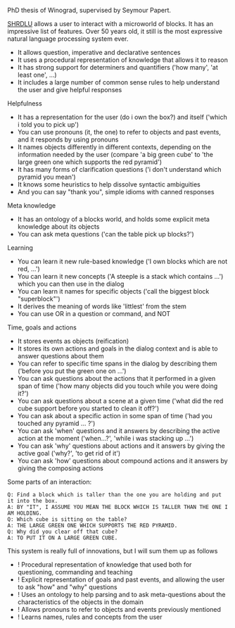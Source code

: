 PhD thesis of Winograd, supervised by Seymour Papert.

[SHRDLU](https://en.wikipedia.org/wiki/SHRDLU) allows a user to interact with a microworld of blocks. It has an impressive list of features. Over 50 years old, it still is the most expressive natural language processing system ever.

 - It allows question, imperative and declarative sentences
 - It uses a procedural representation of knowledge that allows it to reason
 - It has strong support for determiners and quantifiers ('how many', 'at least one', ...)
 - It includes a large number of common sense rules to help understand the user and give helpful responses

Helpfulness
 - It has a representation for the user (do i own the box?) and itself ('which i told you to pick up')
 - You can use pronouns (it, the one) to refer to objects and past events, and it responds by using pronouns
 - It names objects differently in different contexts, depending on the information needed by the user (compare 'a big green cube' to 'the large green one which supports the red pyramid')
 - It has many forms of clarification questions ('i don't understand which pyramid you mean')
 - It knows some heuristics to help dissolve syntactic ambiguities
 - And you can say "thank you", simple idioms with canned responses

Meta knowledge
 - It has an ontology of a blocks world, and holds some explicit meta knowledge about its objects
 - You can ask meta questions ('can the table pick up blocks?')

Learning
 - You can learn it new rule-based knowledge ('I own blocks which are not red, ...')
 - You can learn it new concepts ('A steeple is a stack which contains ...') which you can then use in the dialog
 - You can learn it names for specific objects ('call the biggest block "superblock"')
 - It derives the meaning of words like 'littlest' from the stem
 - You can use OR in a question or command, and NOT

Time, goals and actions
 - It stores events as objects (reification)
 - It stores its own actions and goals in the dialog context and is able to answer questions about them
 - You can refer to specific time spans in the dialog by describing them ('before you put the green one on ...')
 - You can ask questions about the actions that it performed in a given span of time ('how many objects did you touch while you were doing it?')
 - You can ask questions about a scene at a given time ('what did the red cube support before you started to clean it off?')
 - You can ask about a specific action in some span of time ('had you touched any pyramid ... ?')
 - You can ask 'when' questions and it answers by describing the active action at the moment ('when...?', 'while i was stacking up ...')
 - You can ask 'why' questions about actions and it answers by giving the active goal ('why?', 'to get rid of it')
 - You can ask 'how' questions about compound actions and it answers by giving the composing actions


Some parts of an interaction:

~~~
Q: Find a block which is taller than the one you are holding and put it into the box.
A: BY "IT", I ASSUME YOU MEAN THE BLOCK WHICH IS TALLER THAN THE ONE I AM HOLDING.
Q: Which cube is sitting on the table?
A: THE LARGE GREEN ONE WHICH SUPPORTS THE RED PYRAMID.
Q: Why did you clear off that cube?
A: TO PUT IT ON A LARGE GREEN CUBE.
~~~

This system is really full of innovations, but I will sum them up as follows

+ ! Procedural representation of knowledge that used both for questioning, commanding and teaching
+ ! Explicit representation of goals and past events, and allowing the user to ask "how" and "why" questions
+ ! Uses an ontology to help parsing and to ask meta-questions about the characteristics of the objects in the domain
+ ! Allows pronouns to refer to objects and events previously mentioned
+ ! Learns names, rules and concepts from the user
